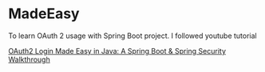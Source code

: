 # MadeEasy
To learn OAuth 2 usage with Spring Boot project.
I followed youtube tutorial<p>
[OAuth2 Login Made Easy in Java: A Spring Boot & Spring Security Walkthrough](https://www.youtube.com/watch?v=us0VjFiHogo)
